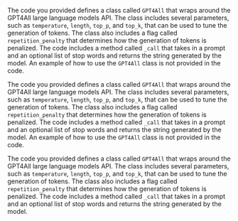 The code you provided defines a class called `GPT4All` that wraps around the GPT4All large language models API. The class includes several parameters, such as `temperature`, `length`, `top_p`, and `top_k`, that can be used to tune the generation of tokens. The class also includes a flag called `repetition_penalty` that determines how the generation of tokens is penalized. The code includes a method called `_call` that takes in a prompt and an optional list of stop words and returns the string generated by the model. An example of how to use the `GPT4All` class is not provided in the code.

The code you provided defines a class called `GPT4All` that wraps around the GPT4All large language models API. The class includes several parameters, such as `temperature`, `length`, `top_p`, and `top_k`, that can be used to tune the generation of tokens. The class also includes a flag called `repetition_penalty` that determines how the generation of tokens is penalized. The code includes a method called `_call` that takes in a prompt and an optional list of stop words and returns the string generated by the model. An example of how to use the `GPT4All` class is not provided in the code.

The code you provided defines a class called `GPT4All` that wraps around the GPT4All large language models API. The class includes several parameters, such as `temperature`, `length`, `top_p`, and `top_k`, that can be used to tune the generation of tokens. The class also includes a flag called `repetition_penalty` that determines how the generation of tokens is penalized. The code includes a method called `_call` that takes in a prompt and an optional list of stop words and returns the string generated by the model.

